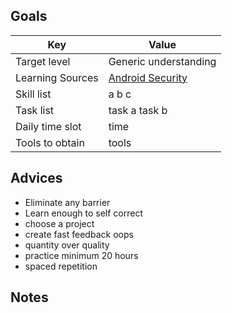## Goals
Key | Value
---- | ----
Target level | Generic understanding
Learning Sources | [Android Security](https://github.com/ashishb/android-security-awesome)
Skill list | a b c
Task list | task a task b
Daily time slot | time
Tools to obtain | tools



## Advices
- Eliminate any barrier
- Learn enough to self correct
- choose a project
- create fast feedback oops
- quantity over quality
- practice minimum 20 hours
- spaced repetition


## Notes

